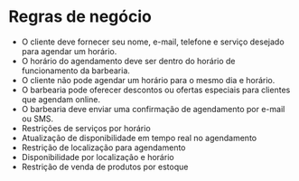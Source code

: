 # Regras de negócio

- O cliente deve fornecer seu nome, e-mail, telefone e serviço desejado para agendar um horário.
- O horário do agendamento deve ser dentro do horário de funcionamento da barbearia.
- O cliente não pode agendar um horário para o mesmo dia e horário.
- O barbearia pode oferecer descontos ou ofertas especiais para clientes que agendam online.
- O barbearia deve enviar uma confirmação de agendamento por e-mail ou SMS.
- Restrições de serviços por horário
- Atualização de disponibilidade em tempo real no agendamento
- Restrição de localização para agendamento
- Disponibilidade por localização e horário
- Restrição de venda de produtos por estoque
